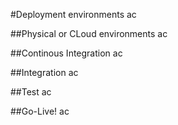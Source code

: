 #Deployment environments
ac

##Physical or CLoud environments
ac

##Continous Integration
ac

##Integration
ac

##Test
ac

##Go-Live!
ac
